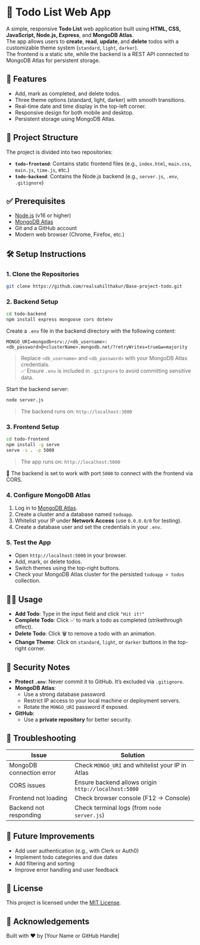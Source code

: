 # 📝 Todo List Web App

A simple, responsive **Todo List** web application built using **HTML, CSS, JavaScript, Node.js, Express**, and **MongoDB Atlas**.  
The app allows users to **create**, **read**, **update**, and **delete** todos with a customizable theme system (`standard`, `light`, `darker`).  
The frontend is a static site, while the backend is a REST API connected to MongoDB Atlas for persistent storage.

## 🚀 Features

- Add, mark as completed, and delete todos.
- Three theme options (standard, light, darker) with smooth transitions.
- Real-time date and time display in the top-left corner.
- Responsive design for both mobile and desktop.
- Persistent storage using MongoDB Atlas.

## 📁 Project Structure

The project is divided into two repositories:

- **`todo-frontend`**: Contains static frontend files (e.g., `index.html`, `main.css`, `main.js`, `time.js`, etc.)
- **`todo-backend`**: Contains the Node.js backend (e.g., `server.js`, `.env`, `.gitignore`)

## ✅ Prerequisites

- [Node.js](https://nodejs.org/) (v16 or higher)
- [MongoDB Atlas](https://www.mongodb.com/cloud/atlas)
- Git and a GitHub account
- Modern web browser (Chrome, Firefox, etc.)

## 🛠️ Setup Instructions

### 1. Clone the Repositories

```bash
git clone https://github.com/realsahilthakur/Base-project-todo.git
```

### 2. Backend Setup

```bash
cd todo-backend
npm install express mongoose cors dotenv
```

Create a `.env` file in the backend directory with the following content:

```env
MONGO_URI=mongodb+srv://<db_username>:<db_password>@<clusterName>.mongodb.net/?retryWrites=true&w=majority
```

> Replace `<db_username>` and `<db_password>` with your MongoDB Atlas credentials.  
> ✅ Ensure `.env` is included in `.gitignore` to avoid committing sensitive data.

Start the backend server:

```bash
node server.js
```

> The backend runs on: `http://localhost:3000`

### 3. Frontend Setup

```bash
cd todo-frontend
npm install -g serve
serve -s . -p 5000
```

> The app runs on: `http://localhost:5000`

📌 The backend is set to work with port `5000` to connect with the frontend via CORS.

### 4. Configure MongoDB Atlas

1. Log in to [MongoDB Atlas](https://www.mongodb.com/cloud/atlas).
2. Create a cluster and a database named `todoapp`.
3. Whitelist your IP under **Network Access** (use `0.0.0.0/0` for testing).
4. Create a database user and set the credentials in your `.env`.

### 5. Test the App

- Open `http://localhost:5000` in your browser.
- Add, mark, or delete todos.
- Switch themes using the top-right buttons.
- Check your MongoDB Atlas cluster for the persisted `todoapp > todos` collection.

## 🧑‍💻 Usage

- **Add Todo**: Type in the input field and click `"Hit it!"`
- **Complete Todo**: Click ✅ to mark a todo as completed (strikethrough effect).
- **Delete Todo**: Click 🗑️ to remove a todo with an animation.
- **Change Theme**: Click on `standard`, `light`, or `darker` buttons in the top-right corner.

## 🔐 Security Notes

- **Protect `.env`**: Never commit it to GitHub. It’s excluded via `.gitignore`.
- **MongoDB Atlas**:
  - Use a strong database password.
  - Restrict IP access to your local machine or deployment servers.
  - Rotate the `MONGO_URI` password if exposed.
- **GitHub**:
  - Use a **private repository** for better security.

## 🧪 Troubleshooting

| Issue | Solution |
|-------|----------|
| MongoDB connection error | Check `MONGO_URI` and whitelist your IP in Atlas |
| CORS issues | Ensure backend allows origin `http://localhost:5000` |
| Frontend not loading | Check browser console (F12 → Console) |
| Backend not responding | Check terminal logs (from `node server.js`) |

## 🔮 Future Improvements

- Add user authentication (e.g., with Clerk or Auth0)
- Implement todo categories and due dates
- Add filtering and sorting
- Improve error handling and user feedback

## 📄 License

This project is licensed under the [MIT License](LICENSE).

## 🙌 Acknowledgements

Built with ❤️ by [Your Name or GitHub Handle]
